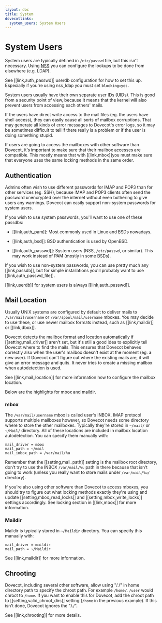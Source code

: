 ```yaml
---
layout: doc
title: System
dovecotlinks:
  system_users: System Users
---
```


# System Users

System users are typically defined in `/etc/passwd` file, but this
isn't necessary. Using [NSS](http://en.wikipedia.org/wiki/Name_Service_Switch)
you can configure the lookups to be done from elsewhere (e.g. LDAP).

See [[link,auth_passwd]] userdb configuration for how to set this up.
Especially if you're using nss_ldap you must set `blocking=yes`.

System users usually have their own separate user IDs (UIDs). This is
good from a security point of view, because it means that the kernel will
also prevent users from accessing each others' mails.

If the users have direct write access to the mail files (eg. the users
have shell access), they can easily cause all sorts of mailbox
corruptions. That may generate all kinds of error messages to Dovecot's
error logs, so it may be sometimes difficult to tell if there really is
a problem or if the user is doing something stupid.

If users are going to access the mailboxes with other software than
Dovecot, it's important to make sure that their mailbox accesses are
compatible. This mostly means that with [[link,mbox]]you must make sure that
everyone uses the same locking methods in the same order.

## Authentication

Admins often wish to use different passwords for IMAP and POP3 than for
other services (eg. SSH), because IMAP and POP3 clients often send the
password unencrypted over the internet without even bothering to give
users any warnings. Dovecot can easily support non-system passwords for
system users.

If you wish to use system passwords, you'll want to use one of these
passdbs:

- [[link,auth_pam]]: Most commonly used in Linux and BSDs nowadays.

- [[link,auth_bsd]]: BSD authentication is used by OpenBSD.

- [[link,auth_passwd]]: System users (NSS, `/etc/passwd`, or similar).
  This may work instead of PAM (mostly in some BSDs).

If you wish to use non-system passwords, you can use pretty much any
[[link,passdb]], but for simple installations you'll probably want to use
[[link,auth_passwd_file]].

[[link,userdb]] for system users is always [[link,auth_passwd]].

## Mail Location

Usually UNIX systems are configured by default to deliver mails to
`/var/mail/username` or `/var/spool/mail/username` mboxes. You may
decide to use these, or use newer mailbox formats instead, such as
[[link,maildir]] or [[link,dbox]].

Dovecot detects the mailbox format and location automatically if
[[setting,mail_driver]] aren't set, but it's still a good idea to explicitly
tell Dovecot where to find the mails. This ensures that Dovecot behaves
correctly also when the user's mailbox doesn't exist at the moment (eg. a new
user). If Dovecot can't figure out where the existing mails are, it will give
an error message and quits. It never tries to create a missing mailbox when
autodetection is used.

See [[link,mail_location]] for more information how to configure the
mailbox location.

Below are the highlights for mbox and maildir.

### mbox

The `/var/mail/username` mbox is called user's INBOX. IMAP protocol
supports multiple mailboxes however, so Dovecot needs some directory
where to store the other mailboxes. Typically they're stored in
`~/mail/` or `~/Mail/` directory. All of these locations are
included in mailbox location autodetection. You can specify them
manually with:

```[dovecot.conf]
mail_driver = mbox
mail_path = ~/mail
mail_inbox_path = /var/mail/%u
```

Remember that the [[setting,mail_path]] setting is the mailbox root directory,
don't try to use the INBOX `/var/mail/%u` path in there because that
isn't going to work (unless you really want to store mails under
`/var/mail/%u/` directory).

If you're also using other software than Dovecot to access mboxes, you
should try to figure out what locking methods exactly they're using and
update [[setting,mbox_read_locks]] and [[setting,mbox_write_locks]] settings
accordingly. See locking section in [[link,mbox]] for more information.

### Maildir

Maildir is typically stored in `~/Maildir` directory. You can specify
this manually with:

```[dovecot.conf]
mail_driver = maildir
mail_path = ~/Maildir
```

See [[link,maildir]] for more information.

## Chrooting

Dovecot, including several other software, allow using "/./" in home
directory path to specify the chroot path. For example `/home/./user`
would chroot to `/home`. If you want to enable this for Dovecot, add
the chroot path to [[setting,valid_chroot_dirs]] setting (`/home` in the
previous example). If this isn't done, Dovecot ignores the "/./".

See [[link,chrooting]] for more details.

